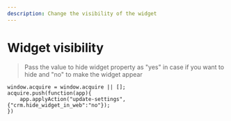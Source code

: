 ```yaml
---
description: Change the visibility of the widget
---
```


# Widget visibility

> Pass the value to hide widget property as "yes" in case if you want to hide and "no" to make the widget appear

```text
window.acquire = window.acquire || [];
acquire.push(function(app){
    app.applyAction("update-settings",{"crm.hide_widget_in_web":"no"});
})
```

